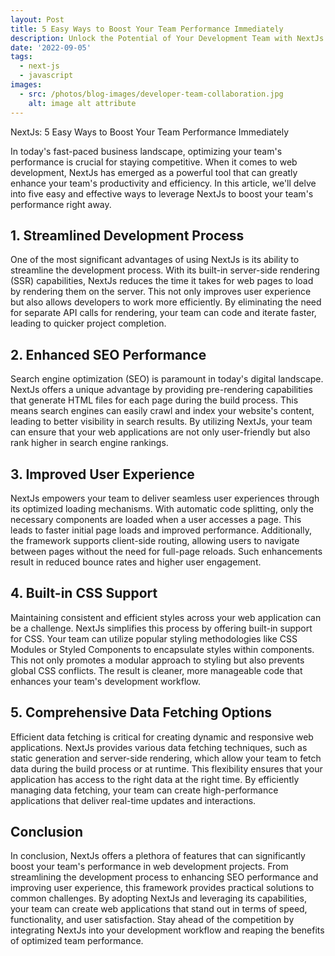 ```yaml
---
layout: Post
title: 5 Easy Ways to Boost Your Team Performance Immediately
description: Unlock the Potential of Your Development Team with NextJs! 🚀 Discover 5 Proven Ways to Skyrocket Performance and Productivity. From streamlined development to enhanced SEO, NextJs has the tools your team needs. Read on to stay ahead of the competition! #WebDevelopment #NextJs #TeamPerformance
date: '2022-09-05'
tags:
  - next-js
  - javascript
images:
  - src: /photos/blog-images/developer-team-collaboration.jpg
    alt: image alt attribute
---
```


NextJs: 5 Easy Ways to Boost Your Team Performance Immediately

In today's fast-paced business landscape, optimizing your team's performance is crucial for staying competitive. When it comes to web development, NextJs has emerged as a powerful tool that can greatly enhance your team's productivity and efficiency. In this article, we'll delve into five easy and effective ways to leverage NextJs to boost your team's performance right away.

## **1. Streamlined Development Process**

One of the most significant advantages of using NextJs is its ability to streamline the development process. With its built-in server-side rendering (SSR) capabilities, NextJs reduces the time it takes for web pages to load by rendering them on the server. This not only improves user experience but also allows developers to work more efficiently. By eliminating the need for separate API calls for rendering, your team can code and iterate faster, leading to quicker project completion.

## **2. Enhanced SEO Performance**

Search engine optimization (SEO) is paramount in today's digital landscape. NextJs offers a unique advantage by providing pre-rendering capabilities that generate HTML files for each page during the build process. This means search engines can easily crawl and index your website's content, leading to better visibility in search results. By utilizing NextJs, your team can ensure that your web applications are not only user-friendly but also rank higher in search engine rankings.

## **3. Improved User Experience**

NextJs empowers your team to deliver seamless user experiences through its optimized loading mechanisms. With automatic code splitting, only the necessary components are loaded when a user accesses a page. This leads to faster initial page loads and improved performance. Additionally, the framework supports client-side routing, allowing users to navigate between pages without the need for full-page reloads. Such enhancements result in reduced bounce rates and higher user engagement.

## **4. Built-in CSS Support**

Maintaining consistent and efficient styles across your web application can be a challenge. NextJs simplifies this process by offering built-in support for CSS. Your team can utilize popular styling methodologies like CSS Modules or Styled Components to encapsulate styles within components. This not only promotes a modular approach to styling but also prevents global CSS conflicts. The result is cleaner, more manageable code that enhances your team's development workflow.

## **5. Comprehensive Data Fetching Options**

Efficient data fetching is critical for creating dynamic and responsive web applications. NextJs provides various data fetching techniques, such as static generation and server-side rendering, which allow your team to fetch data during the build process or at runtime. This flexibility ensures that your application has access to the right data at the right time. By efficiently managing data fetching, your team can create high-performance applications that deliver real-time updates and interactions.

## **Conclusion**

In conclusion, NextJs offers a plethora of features that can significantly boost your team's performance in web development projects. From streamlining the development process to enhancing SEO performance and improving user experience, this framework provides practical solutions to common challenges. By adopting NextJs and leveraging its capabilities, your team can create web applications that stand out in terms of speed, functionality, and user satisfaction. Stay ahead of the competition by integrating NextJs into your development workflow and reaping the benefits of optimized team performance.
